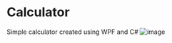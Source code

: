 # Calculator
Simple calculator created using WPF and C#
![image](https://user-images.githubusercontent.com/72377506/159192108-6d141b18-7f05-41b3-bd52-931c57a41f4e.png)
